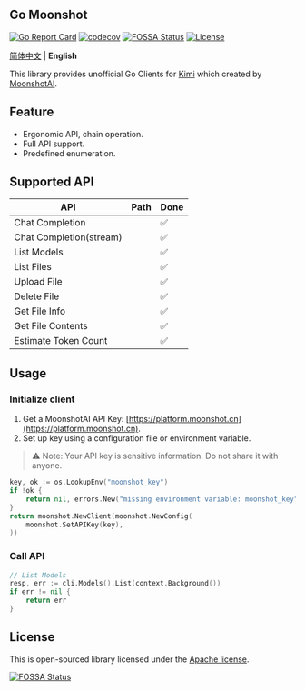 ## Go Moonshot

[![Go Report Card](https://goreportcard.com/badge/github.com/northes/go-moonshot)](https://goreportcard.com/report/github.com/northes/go-moonshot)
[![codecov](https://codecov.io/gh/northes/go-moonshot/graph/badge.svg?token=81O85CA9KL)](https://codecov.io/gh/northes/go-moonshot)
[![FOSSA Status](https://app.fossa.com/api/projects/git%2Bgithub.com%2Fnorthes%2Fgo-moonshot.svg?type=shield&issueType=license)](https://app.fossa.com/projects/git%2Bgithub.com%2Fnorthes%2Fgo-moonshot?ref=badge_shield&issueType=license)
[![License](https://img.shields.io/github/license/northes/go-moonshot)](https://github.com/northes/go-moonshot)

[简体中文](README_zh.md) | **English**

This library provides unofficial Go Clients for [Kimi](https://kimi.moonshot.cn) which created by [MoonshotAI](https://moonshot.cn).

## Feature

- Ergonomic API, chain operation.
- Full API support.
- Predefined enumeration.

## Supported API

| API                     | Path | Done |
|-------------------------|------|------|
| Chat Completion         |      | ✅    |
| Chat Completion(stream) |      | ✅    |
| List Models             |      | ✅    |
| List Files              |      | ✅    |
| Upload File             |      | ✅    |
| Delete File             |      | ✅    |
| Get File Info           |      | ✅    |
| Get File Contents       |      | ✅    |
| Estimate Token Count    |      | ✅    |

## Usage

### Initialize client

1. Get a MoonshotAI API Key: [https://platform.moonshot.cn](https://platform.moonshot.cn).
2. Set up key using a configuration file or environment variable.

> :warning: Note: Your API key is sensitive information. Do not share it with anyone.

```go
key, ok := os.LookupEnv("moonshot_key")
if !ok {
	return nil, errors.New("missing environment variable: moonshot_key")
}
return moonshot.NewClient(moonshot.NewConfig(
	moonshot.SetAPIKey(key),
))
```

### Call API

```go
// List Models
resp, err := cli.Models().List(context.Background())
if err != nil {
	return err
}
```

## License

This is open-sourced library licensed under the [Apache license](LICENSE).

[![FOSSA Status](https://app.fossa.com/api/projects/git%2Bgithub.com%2Fnorthes%2Fgo-moonshot.svg?type=large&issueType=license)](https://app.fossa.com/projects/git%2Bgithub.com%2Fnorthes%2Fgo-moonshot?ref=badge_large&issueType=license)